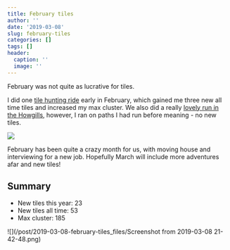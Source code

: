 ```yaml
---
title: February tiles
author: ''
date: '2019-03-08'
slug: february-tiles
categories: []
tags: []
header:
  caption: ''
  image: ''
---
```


February was not quite as lucrative for tiles. 

I did one [tile hunting ride](https://www.strava.com/activities/2121232456) early in February, which gained me three new all time tiles and increased my max cluster. We also did a really [lovely run in the Howgills](https://www.strava.com/activities/2136870430), however, I ran on paths I had run before meaning - no new tiles.

![](/post/2019-03-08-february-tiles_files/feb.png)

February has been quite a crazy month for us, with moving house and interviewing for a new job. Hopefully March will include more adventures afar and new tiles!

## Summary
* New tiles this year: 23
* New tiles all time: 53
* Max cluster: 185

![](/post/2019-03-08-february-tiles_files/Screenshot from 2019-03-08 21-42-48.png)
